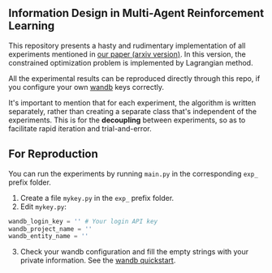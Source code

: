 ## Information Design in Multi-Agent Reinforcement Learning

This repository presents a hasty and rudimentary implementation 
of all experiments mentioned in [our paper (arxiv version)](). 
In this version, the constrained optimization problem is implemented by Lagrangian method.

All the experimental results can be reproduced directly through this repo, 
if you configure your own [wandb](https://wandb.ai) keys correctly.

It's important to mention that for each experiment, the algorithm is written separately,
rather than creating a separate class that's independent of the experiments. 
This is for the **decoupling** between experiments, 
so as to facilitate rapid iteration and trial-and-error.


## For Reproduction
You can run the experiments by running `main.py` in the corresponding `exp_` prefix folder.
1. Create a file `mykey.py` in the `exp_` prefix folder.
2. Edit `mykey.py`:
```python
wandb_login_key = '' # Your login API key
wandb_project_name = ''
wandb_entity_name = ''
```
3. Check your wandb configuration and fill the empty strings with your private information. 
See the [wandb quickstart](https://docs.wandb.ai/quickstart).